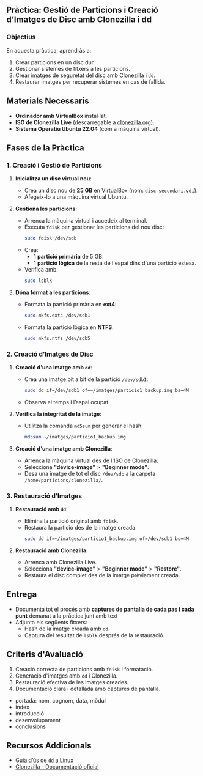 ## Pràctica: **Gestió de Particions i Creació d’Imatges de Disc amb Clonezilla i dd**

### **Objectius**
En aquesta pràctica, aprendràs a:
1. Crear particions en un disc dur.
2. Gestionar sistemes de fitxers a les particions.
3. Crear imatges de seguretat del disc amb Clonezilla i `dd`.
4. Restaurar imatges per recuperar sistemes en cas de fallida.

## **Materials Necessaris**
- **Ordinador amb VirtualBox** instal·lat.
- **ISO de Clonezilla Live** (descarregable a [clonezilla.org](https://clonezilla.org/)).
- **Sistema Operatiu Ubuntu 22.04** (com a màquina virtual).

## **Fases de la Pràctica**

### **1. Creació i Gestió de Particions**
1. **Inicialitza un disc virtual nou**:
   - Crea un disc nou de **25 GB** en VirtualBox (nom: `disc-secundari.vdi`).
   - Afegeix-lo a una màquina virtual Ubuntu.

2. **Gestiona les particions**:
   - Arrenca la màquina virtual i accedeix al terminal.
   - Executa `fdisk` per gestionar les particions del nou disc:
     ```bash
     sudo fdisk /dev/sdb
     ```
   - Crea:
     - 1 **partició primària** de 5 GB.
     - 1 **partició lògica** de la resta de l'espai dins d'una partició estesa.
   - Verifica amb:
     ```bash
     sudo lsblk
     ```

3. **Dóna format a les particions**:
   - Formata la partició primària en **ext4**:
     ```bash
     sudo mkfs.ext4 /dev/sdb1
     ```
   - Formata la partició lògica en **NTFS**:
     ```bash
     sudo mkfs.ntfs /dev/sdb5
     ```

### **2. Creació d’Imatges de Disc**

1. **Creació d'una imatge amb `dd`**:
   - Crea una imatge bit a bit de la partició `/dev/sdb1`:
     ```bash
     sudo dd if=/dev/sdb1 of=~/imatges/particio1_backup.img bs=4M
     ```
   - Observa el temps i l’espai ocupat.

2. **Verifica la integritat de la imatge**:
   - Utilitza la comanda `md5sum` per generar el hash:
     ```bash
     md5sum ~/imatges/particio1_backup.img
     ```

3. **Creació d'una imatge amb Clonezilla**:
   - Arrenca la màquina virtual des de l'ISO de Clonezilla.
   - Selecciona **"device-image"** > **"Beginner mode"**.
   - Desa una imatge de tot el disc `/dev/sdb` a la carpeta `/home/particions/clonezilla/`.

### **3. Restauració d’Imatges**

1. **Restauració amb `dd`**:
   - Elimina la partició original amb `fdisk`.
   - Restaura la partició des de la imatge creada:
     ```bash
     sudo dd if=~/imatges/particio1_backup.img of=/dev/sdb1 bs=4M
     ```

2. **Restauració amb Clonezilla**:
   - Arrenca amb Clonezilla Live.
   - Selecciona **"device-image"** > **"Beginner mode"** > **"Restore"**.
   - Restaura el disc complet des de la imatge prèviament creada.

## **Entrega**
- Documenta tot el procés amb **captures de pantalla de cada pas i cada punt** demanat a la pràctica junt amb text
- Adjunta els següents fitxers:
  - Hash de la imatge creada amb `dd`.
  - Captura del resultat de `lsblk` després de la restauració.

## **Criteris d'Avaluació**
1. Creació correcta de particions amb `fdisk` i formatació.
2. Generació d'imatges amb `dd` i Clonezilla.
3. Restauració efectiva de les imatges creades.
4. Documentació clara i detallada amb captures de pantalla.
  - portada: nom, cognom, data, mòdul
  - index
  - introducció
  - desenvolupament
  - conclusions

## **Recursos Addicionals**
- [Guia d’ús de `dd` a Linux](https://www.geeksforgeeks.org/dd-command-in-linux-with-examples/)
- [Clonezilla - Documentació oficial](https://clonezilla.org/clonezilla-live-doc.php)